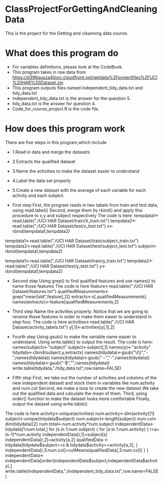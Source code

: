 # ClassProjectForGettingAndCleaningData
 This is the project for the Getting and cleanning data course.
# What does this program do
* For variables definitions, please look at the CodeBook.
* This program takes in raw data from 
https://d396qusza40orc.cloudfront.net/getdata%2Fprojectfiles%2FUCI%20HAR%20Dataset.zip
* This program outputs files named independent_tidy_data.txt and tidy_data.txt
* independent_tidy_data.txt is the answer for the question 5.
* tidy_data.txt is the answer for question 4.
* Code_for_course_project.R is the code file.

# How does this program work
 There are five steps in this program,which include
 * 1.Read in data and merge the datasets
 * 2.Extracts the qualified dataset
 * 3.Name the activities to make the dataset easier to understand
 * 4.Label the data set properly
 * 5.Create a new dataset with the average of each variable for each activity and each subject.
 
 * First step
 First, the program reads in two tabels from train and test data, using read.tabel()
 Second, merge them by rbind() and apply this procedure to x,y and subject respectively
 The code is here:
tempdata1<-read.table("./UCI HAR Dataset/train/X_train.txt")
tempdata2<-read.table("./UCI HAR Dataset/test/x_test.txt")
x<-rbind(tempdata1,tempdata2)

tempdata1<-read.table("./UCI HAR Dataset/train/subject_train.txt")
tempdata2<-read.table("./UCI HAR Dataset/test/subject_test.txt")
subject<-rbind(tempdata1,tempdata2)

tempdata1<-read.table("./UCI HAR Dataset/train/y_train.txt")
tempdata2<-read.table("./UCI HAR Dataset/test/y_test.txt")
y<-rbind(tempdata1,tempdata2)

* Second step
Using grep() to find qualified features and use names() to name those features
The code is here
feature<-read.table("./UCI HAR Dataset/features.txt")
qualifiedMeasurements<-grep("mean|std",feature[,2])
extractx<-x[,qualifiedMeasurements]
names(extractx)<-feature[qualifiedMeasurements,2]

* Third step
Name the activities properly. Notice that we are going to rename those features in order to make them easier to understand in step four.
The code is here
activities<-read.table("./UCI HAR Dataset/activity_labels.txt")
y[,1]<-activities[y[,1],2]

* Fourth step
Using gsub() to make the variable name easier to understand. Using write.table() to output the result.
The code is here:
names(subject)<-"subject"
subject<-subject[,1]
names(y)<-"activity"
tidydata<-cbind(subject,y,extractx)
names(tidydata)<-gsub("\\(\\)","-",names(tidydata))
names(tidydata)<-gsub("--","-",names(tidydata))
names(tidydata)<-gsub("-$","",names(tidydata))
write.table(tidydata,"./tidy_data.txt",row.name=FALSE)

* Fifth step
First, we take out the number of activities and columns of the new independent dataset and stock them in variables like num.activity and num.col
Second, we make a loop to create the new dataset.We take out the qualified data and calculate the mean of them.
Third, using order() function to make the dataset looks more comfortable
Finally, output the dataset using write.table() 

The code is here
activity<-unique(activities)
num.activity<-dim(activity)[1]
subject<-unique(tidydata$subject)
num.subject<-length(subject)
num.col<-dim(tidydata)[2]
num.total<-num.activity*num.subject
independentData<-tidydata[1:num.total,]
for (s in 1:num.subject) 
{
      for (a in 1:num.activity) 
      {
            r=a+(s-1)*num.activity
            independentData[r,1]=subject[s]
            independentData[r,2]=activity[a,2]
            qualifiedData <- tidydata[tidydata$subject==s & tidydata$activity==activity[a,2], ]
            independentData[r,3:num.col]=colMeans(qualifiedData[,3:num.col])
      }
}
independentData<-independentData[order(independentData$subject,independentData$activity),]
write.table(independentData,"./independent_tidy_data.txt",row.name=FALSE)
